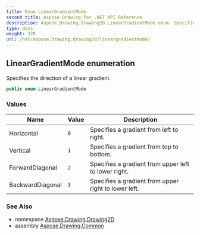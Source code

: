 ```yaml
---
title: Enum LinearGradientMode
second_title: Aspose.Drawing for .NET API Reference
description: Aspose.Drawing.Drawing2D.LinearGradientMode enum. Specifies the direction of a linear gradient
type: docs
weight: 320
url: /net/aspose.drawing.drawing2d/lineargradientmode/
---
```

## LinearGradientMode enumeration

Specifies the direction of a linear gradient.

```csharp
public enum LinearGradientMode
```

### Values

| Name | Value | Description |
| --- | --- | --- |
| Horizontal | `0` | Specifies a gradient from left to right. |
| Vertical | `1` | Specifies a gradient from top to bottom. |
| ForwardDiagonal | `2` | Specifies a gradient from upper left to lower right. |
| BackwardDiagonal | `3` | Specifies a gradient from upper right to lower left. |

### See Also

* namespace [Aspose.Drawing.Drawing2D](../../aspose.drawing.drawing2d/)
* assembly [Aspose.Drawing.Common](../../)



